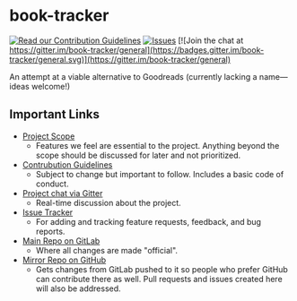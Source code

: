 # book-tracker

[![Read our Contribution Guidelines](https://badges.frapsoft.com/os/v1/open-source.svg?v=102)](./CONTRIBUTING.md) [![Issues](https://img.shields.io/github/issues/Alamantus/book-tracker.svg)](https://gitlab.com/Alamantus/book-tracker/issues) [![Join the chat at https://gitter.im/book-tracker/general](https://badges.gitter.im/book-tracker/general.svg)](https://gitter.im/book-tracker/general)

An attempt at a viable alternative to Goodreads (currently lacking a name—ideas welcome!)

## Important Links

- [Project Scope](https://gitlab.com/Alamantus/book-tracker/wikis/Project-Scope)
  - Features we feel are essential to the project. Anything beyond the scope should be discussed for later and not prioritized.
- [Contrubution Guidelines](./CONTRIBUTING.md)
  - Subject to change but important to follow. Includes a basic code of conduct.
- [Project chat via Gitter](https://gitter.io/book-tracker)
  - Real-time discussion about the project.
- [Issue Tracker](https://gitlab.com/Alamantus/book-tracker/issues)
  - For adding and tracking feature requests, feedback, and bug reports.
- [Main Repo on GitLab](https://gitlab.com/Alamantus/book-tracker)
  - Where all changes are made "official".
- [Mirror Repo on GitHub](https://github.com/Alamantus/book-tracker)
  - Gets changes from GitLab pushed to it so people who prefer GitHub can contribute there as well. Pull requests and issues created here will also be addressed.